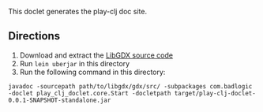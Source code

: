 This doclet generates the play-clj doc site.

## Directions

1. Download and extract the [LibGDX source code](https://github.com/libgdx/libgdx/releases)
2. Run `lein uberjar` in this directory
3. Run the following command in this directory:

`javadoc -sourcepath path/to/libgdx/gdx/src/ -subpackages com.badlogic -doclet play_clj_doclet.core.Start -docletpath target/play-clj-doclet-0.0.1-SNAPSHOT-standalone.jar`
